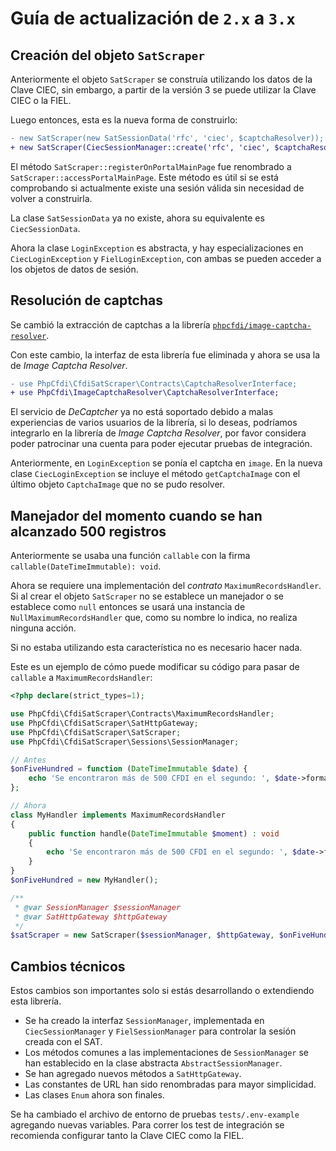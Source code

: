 # Guía de actualización de `2.x` a `3.x`

## Creación del objeto `SatScraper`

Anteriormente el objeto `SatScraper` se construía utilizando los datos de la Clave CIEC,
sin embargo, a partir de la versión 3 se puede utilizar la Clave CIEC o la FIEL.

Luego entonces, esta es la nueva forma de construirlo:

```diff
- new SatScraper(new SatSessionData('rfc', 'ciec', $captchaResolver));
+ new SatScraper(CiecSessionManager::create('rfc', 'ciec', $captchaResolver));
```

El método `SatScraper::registerOnPortalMainPage` fue renombrado a `SatScraper::accessPortalMainPage`.
Este método es útil si se está comprobando si actualmente existe una sesión válida
sin necesidad de volver a construirla.

La clase `SatSessionData` ya no existe, ahora su equivalente es `CiecSessionData`.

Ahora la clase `LoginException` es abstracta, y hay especializaciones en
`CiecLoginException` y `FielLoginException`, con ambas se pueden acceder a los
objetos de datos de sesión.

## Resolución de captchas

Se cambió la extracción de captchas a la librería [`phpcfdi/image-captcha-resolver`](https://github.com/phpcfdi/image-captcha-resolver).

Con este cambio, la interfaz de esta librería fue eliminada y ahora se usa la de *Image Captcha Resolver*.

```diff
- use PhpCfdi\CfdiSatScraper\Contracts\CaptchaResolverInterface;
+ use PhpCfdi\ImageCaptchaResolver\CaptchaResolverInterface;
```

El servicio de *DeCaptcher* ya no está soportado debido a malas experiencias de varios usuarios de la librería,
si lo deseas, podríamos integrarlo en la librería de *Image Captcha Resolver*, por favor considera poder
patrocinar una cuenta para poder ejecutar pruebas de integración.

Anteriormente, en `LoginException` se ponía el captcha en `image`. En la nueva clase `CiecLoginException`
se incluye el método `getCaptchaImage` con el último objeto `CaptchaImage` que no se pudo resolver.

## Manejador del momento cuando se han alcanzado 500 registros

Anteriormente se usaba una función `callable` con la firma `callable(DateTimeImmutable): void`.

Ahora se requiere una implementación del *contrato* `MaximumRecordsHandler`.
Si al crear el objeto `SatScraper` no se establece un manejador o se establece como `null` entonces se usará
una instancia de `NullMaximumRecordsHandler` que, como su nombre lo indica, no realiza ninguna acción.

Si no estaba utilizando esta característica no es necesario hacer nada.

Este es un ejemplo de cómo puede modificar su código para pasar de `callable` a `MaximumRecordsHandler`:

```php
<?php declare(strict_types=1);

use PhpCfdi\CfdiSatScraper\Contracts\MaximumRecordsHandler;
use PhpCfdi\CfdiSatScraper\SatHttpGateway;
use PhpCfdi\CfdiSatScraper\SatScraper;
use PhpCfdi\CfdiSatScraper\Sessions\SessionManager;

// Antes
$onFiveHundred = function (DateTimeImmutable $date) {
    echo 'Se encontraron más de 500 CFDI en el segundo: ', $date->format('c'), PHP_EOL;
};

// Ahora
class MyHandler implements MaximumRecordsHandler
{
    public function handle(DateTimeImmutable $moment) : void
    {
        echo 'Se encontraron más de 500 CFDI en el segundo: ', $date->format('c'), PHP_EOL;
    }
}
$onFiveHundred = new MyHandler();

/**
 * @var SessionManager $sessionManager
 * @var SatHttpGateway $httpGateway
 */
$satScraper = new SatScraper($sessionManager, $httpGateway, $onFiveHundred);
```

## Cambios técnicos

Estos cambios son importantes solo si estás desarrollando o extendiendo esta librería.

- Se ha creado la interfaz `SessionManager`, implementada en `CiecSessionManager`
  y `FielSessionManager` para controlar la sesión creada con el SAT.
- Los métodos comunes a las implementaciones de `SessionManager` se han establecido
  en la clase abstracta `AbstractSessionManager`.
- Se han agregado nuevos métodos a `SatHttpGateway`.
- Las constantes de URL han sido renombradas para mayor simplicidad.
- Las clases `Enum` ahora son finales.

Se ha cambiado el archivo de entorno de pruebas `tests/.env-example` agregando nuevas variables.
Para correr los test de integración se recomienda configurar tanto la Clave CIEC como la FIEL.
